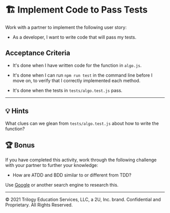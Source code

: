 # 🏗️ Implement Code to Pass Tests

Work with a partner to implement the following user story:

- As a developer, I want to write code that will pass my tests.

## Acceptance Criteria

- It's done when I have written code for the function in `algo.js`.

- It's done when I can run `npm run test` in the command line before I move on, to verify that I correctly implemented each method.

- It's done when the tests in `tests/algo.test.js` pass.

---

## 💡 Hints

What clues can we glean from `tests/algo.test.js` about how to write the function?

## 🏆 Bonus

If you have completed this activity, work through the following challenge with your partner to further your knowledge:

- How are ATDD and BDD similar to or different from TDD?

Use [Google](https://www.google.com) or another search engine to research this.

---

© 2021 Trilogy Education Services, LLC, a 2U, Inc. brand. Confidential and Proprietary. All Rights Reserved.

